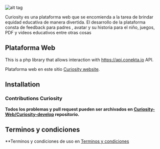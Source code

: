 
![alt tag](https://raw.github.com/conekta/conekta-php/master/readme_files/cover.png)

Curiosity es una plataforma web  que se encomienda a la tarea de brindar equidad educativa de manera divertida. El desarrollo de la plataforma consta de feedback para padres , avatar y su historia para el niño, juegos, PDF y videos educativos entre otras cosas

## Plataforma Web
This is a php library that allows interaction with https://api.conekta.io API.

Plataforma web en este sitio [Curiosity website](https://curiosity.com.mx).
## Installation

### Contributions Curiosity

**Todos los problemas y pull request pueden ser archivados en [Curiosity-Web/Curiosity-develop](https://github.com/Curiosity-Web/Curiosity-develop) repositorio.**

## Terminos y condiciones

**Terminos y condiciones de uso  en [Terminos y condiciones](https://curiosity.com.mx/terminos-y-condiciones)


